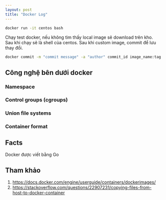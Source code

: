 ```yaml
---
layout: post
title: "Docker Log"
---
```


```bash
docker run -it centos bash
```

Chạy test docker, nếu không tìm thấy local image sẽ download trên kho. Sau khi chạy sẽ là shell của centos.
Sau khi custom image, commit để lưu thay đổi.

```bash
docker commit -m "commit message" -a "author" commit_id image_name:tag
```

## Công nghệ bên dưới docker

### Namespace

### Control groups (cgroups)

### Union file systems

### Container format

## Facts

Docker được viết bằng Go

## Tham khảo

1. <https://docs.docker.com/engine/userguide/containers/dockerimages/>
2. <https://stackoverflow.com/questions/22907231/copying-files-from-host-to-docker-container>
